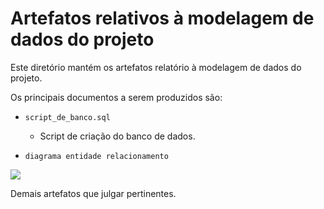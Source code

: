 # Artefatos relativos à modelagem de dados do projeto

Este diretório mantém os artefatos relatório à modelagem de dados do projeto. 

Os principais documentos a serem produzidos são:


* `script_de_banco.sql`
	* Script de criação do banco de dados.

* `diagrama entidade relacionamento`

<img src="ti2-cc-organizacaoderotina/documentacao/imagens/ER-Ti2.jpg">

Demais artefatos que julgar pertinentes.
